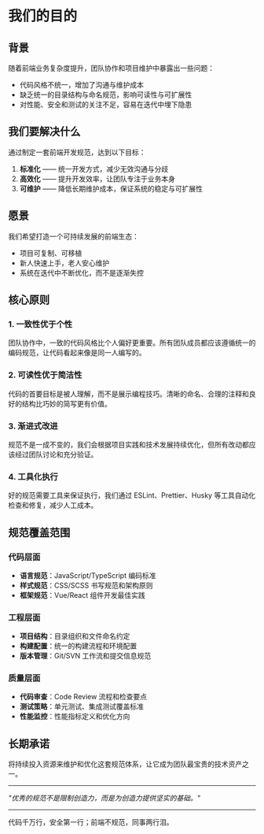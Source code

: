 # 我们的目的

## 背景

随着前端业务复杂度提升，团队协作和项目维护中暴露出一些问题：

- 代码风格不统一，增加了沟通与维护成本
- 缺乏统一的目录结构与命名规范，影响可读性与可扩展性
- 对性能、安全和测试的关注不足，容易在迭代中埋下隐患

## 我们要解决什么

通过制定一套前端开发规范，达到以下目标：

1. **标准化** —— 统一开发方式，减少无效沟通与分歧
2. **高效化** —— 提升开发效率，让团队专注于业务本身
3. **可维护** —— 降低长期维护成本，保证系统的稳定与可扩展性

## 愿景

我们希望打造一个可持续发展的前端生态：

- 项目可复制、可移植
- 新人快速上手，老人安心维护
- 系统在迭代中不断优化，而不是逐渐失控

## 核心原则

### 1. 一致性优于个性

团队协作中，一致的代码风格比个人偏好更重要。所有团队成员都应该遵循统一的编码规范，让代码看起来像是同一人编写的。

### 2. 可读性优于简洁性

代码的首要目标是被人理解，而不是展示编程技巧。清晰的命名、合理的注释和良好的结构比巧妙的简写更有价值。

### 3. 渐进式改进

规范不是一成不变的，我们会根据项目实践和技术发展持续优化，但所有改动都应该经过团队讨论和充分验证。

### 4. 工具化执行

好的规范需要工具来保证执行，我们通过 ESLint、Prettier、Husky 等工具自动化检查和修复，减少人工成本。

## 规范覆盖范围

### 代码层面

- **语言规范**：JavaScript/TypeScript 编码标准
- **样式规范**：CSS/SCSS 书写规范和架构原则
- **框架规范**：Vue/React 组件开发最佳实践

### 工程层面

- **项目结构**：目录组织和文件命名约定
- **构建配置**：统一的构建流程和环境配置
- **版本管理**：Git/SVN 工作流和提交信息规范

### 质量层面

- **代码审查**：Code Review 流程和检查要点
- **测试策略**：单元测试、集成测试覆盖标准
- **性能监控**：性能指标定义和优化方向

## 长期承诺

将持续投入资源来维护和优化这套规范体系，让它成为团队最宝贵的技术资产之一。

---

_"优秀的规范不是限制创造力，而是为创造力提供坚实的基础。"_

---

代码千万行，安全第一行；前端不规范，同事两行泪。
